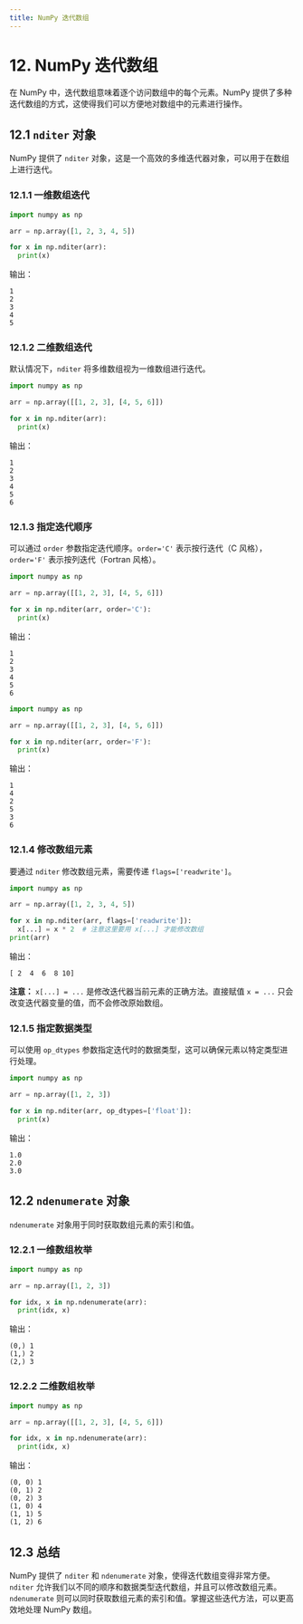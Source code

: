 ```yaml
---
title: NumPy 迭代数组
---
```


# 12. NumPy 迭代数组

在 NumPy 中，迭代数组意味着逐个访问数组中的每个元素。NumPy 提供了多种迭代数组的方式，这使得我们可以方便地对数组中的元素进行操作。

## 12.1  `nditer` 对象

NumPy 提供了 `nditer` 对象，这是一个高效的多维迭代器对象，可以用于在数组上进行迭代。

### 12.1.1 一维数组迭代

```python
import numpy as np

arr = np.array([1, 2, 3, 4, 5])

for x in np.nditer(arr):
  print(x)
```

输出：

```
1
2
3
4
5
```

### 12.1.2 二维数组迭代

默认情况下，`nditer` 将多维数组视为一维数组进行迭代。

```python
import numpy as np

arr = np.array([[1, 2, 3], [4, 5, 6]])

for x in np.nditer(arr):
  print(x)
```

输出：

```
1
2
3
4
5
6
```

### 12.1.3 指定迭代顺序

可以通过 `order` 参数指定迭代顺序。`order='C'` 表示按行迭代（C 风格），`order='F'` 表示按列迭代（Fortran 风格）。

```python
import numpy as np

arr = np.array([[1, 2, 3], [4, 5, 6]])

for x in np.nditer(arr, order='C'):
  print(x)
```

输出：

```
1
2
3
4
5
6
```

```python
import numpy as np

arr = np.array([[1, 2, 3], [4, 5, 6]])

for x in np.nditer(arr, order='F'):
  print(x)
```

输出：

```
1
4
2
5
3
6
```

### 12.1.4 修改数组元素

要通过 `nditer` 修改数组元素，需要传递 `flags=['readwrite']`。

```python
import numpy as np

arr = np.array([1, 2, 3, 4, 5])

for x in np.nditer(arr, flags=['readwrite']):
  x[...] = x * 2  # 注意这里要用 x[...] 才能修改数组
print(arr)
```

输出：

```
[ 2  4  6  8 10]
```

**注意：**  `x[...] = ...`  是修改迭代器当前元素的正确方法。直接赋值  `x = ...`  只会改变迭代器变量的值，而不会修改原始数组。

### 12.1.5 指定数据类型

可以使用 `op_dtypes` 参数指定迭代时的数据类型，这可以确保元素以特定类型进行处理。

```python
import numpy as np

arr = np.array([1, 2, 3])

for x in np.nditer(arr, op_dtypes=['float']):
  print(x)
```

输出：

```
1.0
2.0
3.0
```

## 12.2 `ndenumerate` 对象

`ndenumerate` 对象用于同时获取数组元素的索引和值。

### 12.2.1 一维数组枚举

```python
import numpy as np

arr = np.array([1, 2, 3])

for idx, x in np.ndenumerate(arr):
  print(idx, x)
```

输出：

```
(0,) 1
(1,) 2
(2,) 3
```

### 12.2.2 二维数组枚举

```python
import numpy as np

arr = np.array([[1, 2, 3], [4, 5, 6]])

for idx, x in np.ndenumerate(arr):
  print(idx, x)
```

输出：

```
(0, 0) 1
(0, 1) 2
(0, 2) 3
(1, 0) 4
(1, 1) 5
(1, 2) 6
```

## 12.3 总结

NumPy 提供了 `nditer` 和 `ndenumerate` 对象，使得迭代数组变得非常方便。`nditer` 允许我们以不同的顺序和数据类型迭代数组，并且可以修改数组元素。`ndenumerate` 则可以同时获取数组元素的索引和值。掌握这些迭代方法，可以更高效地处理 NumPy 数组。
